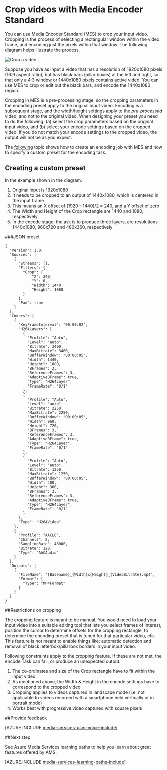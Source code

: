 <properties
    pageTitle="How to crop video | Microsoft Azure"
    description="This article shows how to crop videos with Media Encoder Standard."
    services="media-services"
    documentationCenter=""
    authors="anilmur"
    manager="erikre"
    editor=""/>

<tags
    ms.service="media-services"
    ms.workload="media"
    ms.tgt_pltfrm="na"
    ms.devlang="dotnet"
    ms.topic="article"
    ms.date="09/26/2016"  
    ms.author="anilmur;juliako;"/>

# <a name="crop-videos-with-media-encoder-standard"></a>Crop videos with Media Encoder Standard

You can use Media Encoder Standard (MES) to crop your input video. Cropping is the process of selecting a rectangular window within the video frame, and encoding just the pixels within that window. The following diagram helps illustrate the process.

![Crop a video](./media/media-services-crop-video/media-services-crop-video01.png)

Suppose you have as input a video that has a resolution of 1920x1080 pixels (16:9 aspect ratio), but has black bars (pillar boxes) at the left and right, so that only a 4:3 window or 1440x1080 pixels contains active video. You can use MES to crop or edit out the black bars, and encode the 1440x1080 region.

Cropping in MES is a pre-processing stage, so the cropping parameters in the encoding preset apply to the original input video. Encoding is a subsequent stage, and the width/height settings apply to the *pre-processed* video, and not to the original video. When designing your preset you need to do the following: (a) select the crop parameters based on the original input video, and (b) select your encode settings based on the cropped video. If you do not match your encode settings to the cropped video, the output will not be as you expect.

The [following](media-services-advanced-encoding-with-mes.md#encoding_with_dotnet) topic shows how to create an encoding job with MES and how to specify a custom preset for the encoding task. 

## <a name="creating-a-custom-preset"></a>Creating a custom preset

In the example shown in the diagram:

1. Original input is 1920x1080
1. It needs to be cropped to an output of 1440x1080, which is centered in the input frame
1. This means an X offset of (1920 – 1440)/2 = 240, and a Y offset of zero
1. The Width and Height of the Crop rectangle are 1440 and 1080, respectively
1. In the encode stage, the ask is to produce three layers, are resolutions 1440x1080, 960x720 and 480x360, respectively

###<a name="json-preset"></a>JSON preset


    {
      "Version": 1.0,
      "Sources": [
        {
          "Streams": [],
          "Filters": {
            "Crop": {
                "X": 240,
                "Y": 0,
                "Width": 1440,
                "Height": 1080
            }
          },
          "Pad": true
        }
      ],
      "Codecs": [
        {
          "KeyFrameInterval": "00:00:02",
          "H264Layers": [
            {
              "Profile": "Auto",
              "Level": "auto",
              "Bitrate": 3400,
              "MaxBitrate": 3400,
              "BufferWindow": "00:00:05",
              "Width": 1440,
              "Height": 1080,
              "BFrames": 3,
              "ReferenceFrames": 3,
              "AdaptiveBFrame": true,
              "Type": "H264Layer",
              "FrameRate": "0/1"
            },
            {
              "Profile": "Auto",
              "Level": "auto",
              "Bitrate": 2250,
              "MaxBitrate": 2250,
              "BufferWindow": "00:00:05",
              "Width": 960,
              "Height": 720,
              "BFrames": 3,
              "ReferenceFrames": 3,
              "AdaptiveBFrame": true,
              "Type": "H264Layer",
              "FrameRate": "0/1"
            },
            {
              "Profile": "Auto",
              "Level": "auto",
              "Bitrate": 1250,
              "MaxBitrate": 1250,
              "BufferWindow": "00:00:05",
              "Width": 480,
              "Height": 360,
              "BFrames": 3,
              "ReferenceFrames": 3,
              "AdaptiveBFrame": true,
              "Type": "H264Layer",
              "FrameRate": "0/1"
            }
          ],
          "Type": "H264Video"
        },
        {
          "Profile": "AACLC",
          "Channels": 2,
          "SamplingRate": 48000,
          "Bitrate": 128,
          "Type": "AACAudio"
        }
      ],
      "Outputs": [
        {
          "FileName": "{Basename}_{Width}x{Height}_{VideoBitrate}.mp4",
          "Format": {
            "Type": "MP4Format"
          }
        }
      ]
    }


##<a name="restrictions-on-cropping"></a>Restrictions on cropping

The cropping feature is meant to be manual. You would need to load your input video into a suitable editing tool that lets you select frames of interest, position the cursor to determine offsets for the cropping rectangle, to determine the encoding preset that is tuned for that particular video, etc. This feature is not meant to enable things like: automatic detection and removal of black letterbox/pillarbox borders in your input video.

Following constraints apply to the cropping feature. If these are not met, the encode Task can fail, or produce an unexpected output.

1. The co-ordinates and size of the Crop rectangle have to fit within the input video
1. As mentioned above, the Width & Height in the encode settings have to correspond to the cropped video
1. Cropping applies to videos captured in landscape mode (i.e. not applicable to videos recorded with a smartphone held vertically or in portrait mode)
1. Works best with progressive video captured with square pixels

##<a name="provide-feedback"></a>Provide feedback

[AZURE.INCLUDE [media-services-user-voice-include](../../includes/media-services-user-voice-include.md)]

##<a name="next-step"></a>Next step
 
See Azure Media Services learning paths to help you learn about great features offered by AMS.  

[AZURE.INCLUDE [media-services-learning-paths-include](../../includes/media-services-learning-paths-include.md)]
